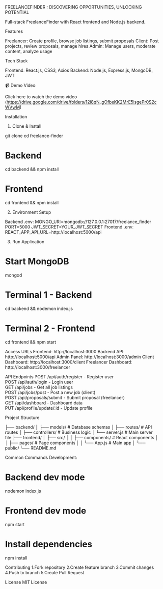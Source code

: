 FREELANCEFINDER : DISCOVERING OPPORTUNITIES, UNLOCKING POTENTIAL

Full-stack FreelanceFinder with React frontend and Node.js backend.

Features

Freelancer: Create profile, browse job listings, submit proposals
Client: Post projects, review proposals, manage hires
Admin: Manage users, moderate content, analyze usage

Tech Stack

Frontend: React.js, CSS3, Axios
Backend: Node.js, Express.js, MongoDB, JWT

📹 Demo Video

Click here to watch the demo video (https://drive.google.com/drive/folders/12i8qN_gOfbeKK2MrE5lsgePr0S2cWVwM)

Installation
1. Clone & Install

git clone <repository-url>
cd freelance-finder
# Backend
cd backend && npm install
# Frontend  
cd frontend && npm install

2. Environment Setup
   
Backend .env:
MONGO_URI=mongodb://127.0.0.1:27017/freelance_finder
PORT=5000
JWT_SECRET=YOUR_JWT_SECRET
Frontend .env:
REACT_APP_API_URL=http://localhost:5000/api

3. Run Application
   
# Start MongoDB
mongod
# Terminal 1 - Backend
cd backend && nodemon index.js
# Terminal 2 - Frontend
cd frontend && npm start

Access URLs
Frontend: http://localhost:3000
Backend API: http://localhost:5000/api
Admin Panel: http://localhost:3000/admin
Client Dashboard: http://localhost:3000/client
Freelancer Dashboard: http://localhost:3000/freelancer

API Endpoints
POST   /api/auth/register       - Register user  
POST   /api/auth/login          - Login user  
GET    /api/jobs                - Get all job listings  
POST   /api/jobs/post           - Post a new job (client)  
POST   /api/proposals/submit    - Submit proposal (freelancer)  
GET    /api/dashboard           - Dashboard data  
PUT    /api/profile/update/:id  - Update profile

Project Structure

├── backend/
│   ├── models/         # Database schemas
│   ├── routes/         # API routes
│   ├── controllers/    # Business logic
│   └── server.js       # Main server file
├── frontend/
│   ├── src/
│   │   ├── components/  # React components
│   │   ├── pages/       # Page components
│   │   └── App.js       # Main app
│   └── public/
└── README.md

Common Commands
Development:

# Backend dev mode
nodemon index.js
# Frontend dev mode
npm start
# Install dependencies
npm install

Contributing
 1.Fork repository
 2.Create feature branch
 3.Commit changes
 4.Push to branch
 5.Create Pull Request

License
MIT License
